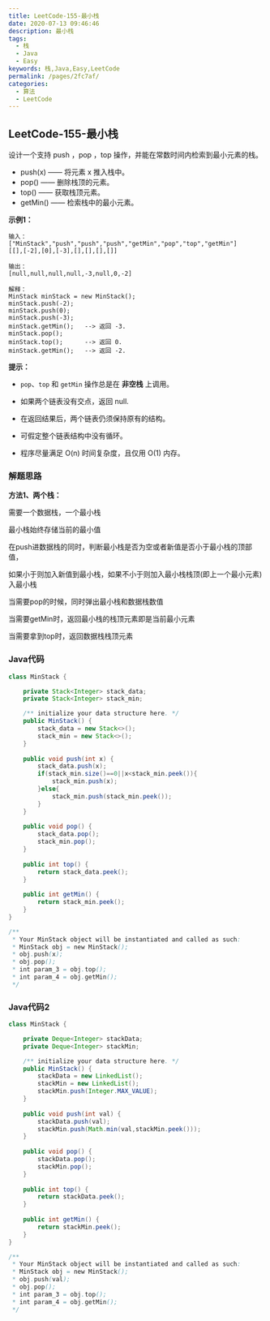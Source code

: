 ```yaml
---
title: LeetCode-155-最小栈
date: 2020-07-13 09:46:46
description: 最小栈
tags: 
  - 栈
  - Java
  - Easy
keywords: 栈,Java,Easy,LeetCode
permalink: /pages/2fc7af/
categories: 
  - 算法
  - LeetCode
---
```


## LeetCode-155-最小栈

设计一个支持 push ，pop ，top 操作，并能在常数时间内检索到最小元素的栈。

- push(x) —— 将元素 x 推入栈中。
- pop() —— 删除栈顶的元素。
- top() —— 获取栈顶元素。
- getMin() —— 检索栈中的最小元素。

<!--more-->

**示例1：**

```
输入：
["MinStack","push","push","push","getMin","pop","top","getMin"]
[[],[-2],[0],[-3],[],[],[],[]]

输出：
[null,null,null,null,-3,null,0,-2]

解释：
MinStack minStack = new MinStack();
minStack.push(-2);
minStack.push(0);
minStack.push(-3);
minStack.getMin();   --> 返回 -3.
minStack.pop();
minStack.top();      --> 返回 0.
minStack.getMin();   --> 返回 -2.
```

**提示：**

- `pop`、`top` 和 `getMin` 操作总是在 **非空栈** 上调用。

- 如果两个链表没有交点，返回 null.
- 在返回结果后，两个链表仍须保持原有的结构。
- 可假定整个链表结构中没有循环。
- 程序尽量满足 O(n) 时间复杂度，且仅用 O(1) 内存。

### 解题思路

**方法1、两个栈：**

需要一个数据栈，一个最小栈

最小栈始终存储当前的最小值

在push进数据栈的同时，判断最小栈是否为空或者新值是否小于最小栈的顶部值，

如果小于则加入新值到最小栈，如果不小于则加入最小栈栈顶(即上一个最小元素)入最小栈

当需要pop的时候，同时弹出最小栈和数据栈数值

当需要getMin时，返回最小栈的栈顶元素即是当前最小元素

当需要拿到top时，返回数据栈栈顶元素

### Java代码

```java
class MinStack {

    private Stack<Integer> stack_data;
    private Stack<Integer> stack_min;

    /** initialize your data structure here. */
    public MinStack() {
        stack_data = new Stack<>();
        stack_min = new Stack<>();
    }
    
    public void push(int x) {
        stack_data.push(x);
        if(stack_min.size()==0||x<stack_min.peek()){
            stack_min.push(x);
        }else{
            stack_min.push(stack_min.peek());
        }
    }
    
    public void pop() {
        stack_data.pop();
        stack_min.pop();
    }
    
    public int top() {
        return stack_data.peek();
    }
    
    public int getMin() {
        return stack_min.peek();
    }
}

/**
 * Your MinStack object will be instantiated and called as such:
 * MinStack obj = new MinStack();
 * obj.push(x);
 * obj.pop();
 * int param_3 = obj.top();
 * int param_4 = obj.getMin();
 */
```

### Java代码2

```java
class MinStack {

    private Deque<Integer> stackData;
    private Deque<Integer> stackMin;

    /** initialize your data structure here. */
    public MinStack() {
        stackData = new LinkedList();
        stackMin = new LinkedList();
        stackMin.push(Integer.MAX_VALUE);
    }
    
    public void push(int val) {
        stackData.push(val);
        stackMin.push(Math.min(val,stackMin.peek()));
    }
    
    public void pop() {
        stackData.pop();
        stackMin.pop();
    }
    
    public int top() {
        return stackData.peek();
    }
    
    public int getMin() {
        return stackMin.peek();
    }
}

/**
 * Your MinStack object will be instantiated and called as such:
 * MinStack obj = new MinStack();
 * obj.push(val);
 * obj.pop();
 * int param_3 = obj.top();
 * int param_4 = obj.getMin();
 */
```







